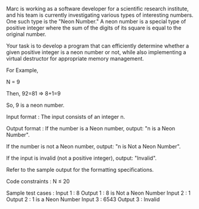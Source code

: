 Marc is working as a software developer for a scientific research institute, and his team is currently investigating various types of interesting numbers. One such type is the "Neon Number." A neon number is a special type of positive integer where the sum of the digits of its square is equal to the original number.



Your task is to develop a program that can efficiently determine whether a given positive integer is a neon number or not,  while also implementing a virtual destructor for appropriate memory management.



For Example,

N = 9

Then, 92=81 => 8+1=9

So, 9 is a neon number.

Input format :
The input consists of an integer n.

Output format :
If the number is a Neon number, output: "n is a Neon Number".

If the number is not a Neon number, output: "n is Not a Neon Number".

If the input is invalid (not a positive integer), output: "Invalid".



Refer to the sample output for the formatting specifications.

Code constraints :
N ≤ 20

Sample test cases :
Input 1 :
8
Output 1 :
8 is Not a Neon Number
Input 2 :
1
Output 2 :
1 is a Neon Number
Input 3 :
6543
Output 3 :
Invalid
